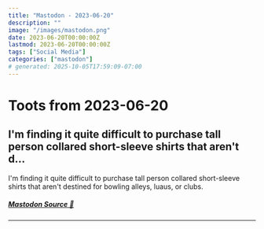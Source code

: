 ```yaml
---
title: "Mastodon - 2023-06-20"
description: ""
image: "/images/mastodon.png"
date: 2023-06-20T00:00:00Z
lastmod: 2023-06-20T00:00:00Z
tags: ["Social Media"]
categories: ["mastodon"]
# generated: 2025-10-05T17:59:09-07:00
---
```


# Toots from 2023-06-20

## I'm finding it quite difficult to purchase tall person collared short-sleeve shirts that aren't d...

I'm finding it quite difficult to purchase tall person collared short-sleeve shirts that aren't destined for bowling alleys, luaus, or clubs.

##### [Mastodon Source 🐘](https://hachyderm.io/@mweagle/110577387352693940)

---

